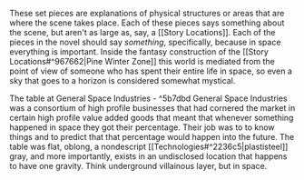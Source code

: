 These set pieces are explanations of physical structures or areas that are where the scene takes place. Each of these pieces says something about the scene, but aren't as large as, say, a [[Story Locations]]. Each of the pieces in the novel should say *something*, specifically, because in space everything is important. Inside the fantasy construction of the [[Story Locations#^967662|Pine Winter Zone]] this world is mediated from the point of view of someone who has spent their entire life in space, so even a sky that goes to a horizon is considered somewhat mystical. 

The table at General Space Industries -  ^5b7dbd
	General Space Industries was a consortium of high profile businesses that had cornered the market in certain high profile value added goods that meant that whenever something happened in space they got their percentage. Their job was to to know things and to predict that that percentage would happen into the future. The table was flat, oblong, a nondescript [[Technologies#^2236c5|plastisteel]] gray, and more importantly, exists in an undisclosed location that happens to have one gravity. Think underground villainous layer, but in space. 
